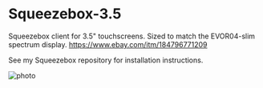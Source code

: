 # Squeezebox-3.5
Squeezebox client for 3.5" touchscreens.  Sized to match the EVOR04-slim spectrum display.  https://www.ebay.com/itm/184796771209

See my Squeezebox repository for installation instructions.

![photo](https://github.com/retired-guy/Squeezebox-3.5/blob/main/231A56C3-E920-47F4-B19B-DE362411C4AC.jpg)
